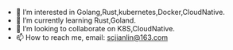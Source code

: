 
- 👀 I’m interested in Golang,Rust,kubernetes,Docker,CloudNative.
- 🌱 I’m currently learning Rust,Goland.
- 💞️ I’m looking to collaborate on K8S,CloudNative.
- 📫 How to reach me, email: scjianlin@163.com

<!---
scjianlin/scjianlin is a ✨ special ✨ repository because its `README.md` (this file) appears on your GitHub profile.
You can click the Preview link to take a look at your changes.
--->
